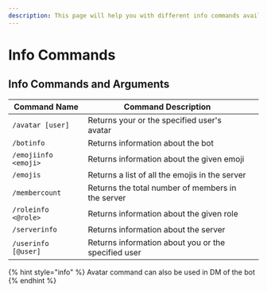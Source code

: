 ```yaml
---
description: This page will help you with different info commands available.
---
```


# Info Commands

## Info Commands and Arguments

| Command Name         | Command Description                                 |   |
| -------------------- | --------------------------------------------------- | - |
| `/avatar [user]`     | Returns your or the specified user's avatar         |   |
| `/botinfo`           | Returns information about the bot                   |   |
| `/emojiinfo <emoji>` | Returns information about the given emoji           |   |
| `/emojis`            | Returns a list of all the emojis in the server      |   |
| `/membercount`       | Returns the total number of members in the server   |   |
| `/roleinfo <@role>`  | Returns information about the given role            |   |
| `/serverinfo`        | Returns information about the server                |   |
| `/userinfo [@user]`  | Returns information about you or the specified user |   |

{% hint style="info" %}
Avatar command can also be used in DM of the bot
{% endhint %}
